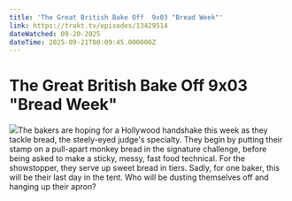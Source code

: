 ```yaml
---
title: 'The Great British Bake Off  9x03 "Bread Week"' 
link: https://trakt.tv/episodes/13429514
dateWatched: 09-20-2025
dateTime: 2025-09-21T00:09:45.000000Z
---
```

# The Great British Bake Off  9x03 "Bread Week"

![](https://walter-r2.trakt.tv/images/episodes/013/429/514/screenshots/thumb/7788eb611d.jpg)The bakers are hoping for a Hollywood handshake this week as they tackle bread, the steely-eyed judge's specialty. They begin by putting their stamp on a pull-apart monkey bread in the signature challenge, before being asked to make a sticky, messy, fast food technical. For the showstopper, they serve up sweet bread in tiers. Sadly, for one baker, this will be their last day in the tent. Who will be dusting themselves off and hanging up their apron?